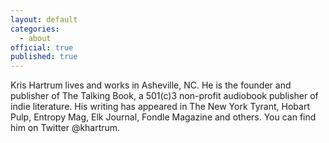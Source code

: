 ```yaml
---
layout: default
categories:
  - about
official: true
published: true
---
```


Kris Hartrum lives and works in Asheville, NC. He is the founder and publisher of The Talking Book, a 501(c)3 non-profit audiobook publisher of indie literature. His writing has appeared in The New York Tyrant, Hobart Pulp, Entropy Mag, Elk Journal, Fondle Magazine and others. You can find him on Twitter @khartrum.
